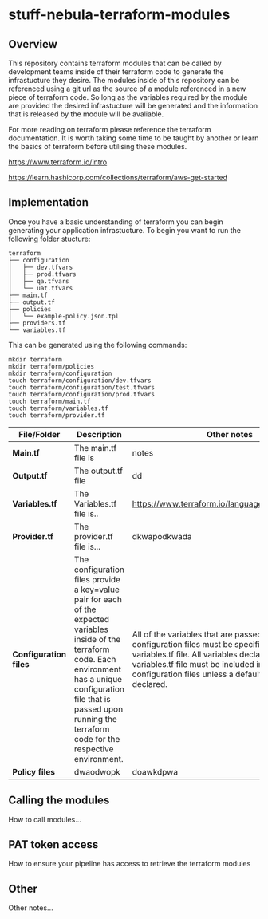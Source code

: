 # stuff-nebula-terraform-modules
## Overview
This repository contains terraform modules that can be called by development teams inside of their terraform code to generate the infrastucture they desire. The modules inside of this repository can be referenced using a git url as the source of a module referenced in a new piece of terraform code. So long as the variables required by the module are provided the desired infrastucture will be generated and the information that is released by the module will be avaliable.

For more reading on terraform please reference the terraform documentation. It is worth taking some time to be taught by another or learn the basics of terraform before utilising these modules.

https://www.terraform.io/intro

https://learn.hashicorp.com/collections/terraform/aws-get-started

## Implementation
Once you have a basic understanding of terraform you can begin generating your application infrastucture. To begin you want to run the following folder stucture:
```
terraform
├── configuration
│   ├── dev.tfvars
│   ├── prod.tfvars
│   ├── qa.tfvars
│   └── uat.tfvars
├── main.tf
├── output.tf
├── policies
│   └── example-policy.json.tpl
├── providers.tf
└── variables.tf
```
This can be generated using the following commands:
```
mkdir terraform
mkdir terraform/policies
mkdir terraform/configuration
touch terraform/configuration/dev.tfvars
touch terraform/configuration/test.tfvars
touch terraform/configuration/prod.tfvars
touch terraform/main.tf
touch terraform/variables.tf
touch terraform/provider.tf
```
File/Folder | Description | Other notes
-------------------------------------------|-------------------------------------------|-------------------------------------------
**Main.tf** | The main.tf file is | notes
**Output.tf** | The output.tf file | dd
**Variables.tf** | The Variables.tf file is.. | https://www.terraform.io/language/values/variables
**Provider.tf** | The provider.tf file is... | dkwapodkwada
**Configuration files** | The configuration files provide a key=value pair for each of the expected variables inside of the terraform code. Each environment has a unique configuration file that is passed upon running the terraform code for the respective environment. | All of the variables that are passed through the configuration files must be specified inside of the variables.tf file. All variables declared in the variables.tf file must be included in the configuration files unless a default value is declared.
**Policy files** | dwaodwopk | doawkdpwa

## Calling the modules
How to call modules...

## PAT token access
How to ensure your pipeline has access to retrieve the terraform modules

## Other
Other notes...
